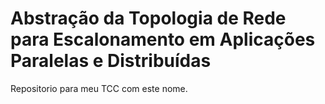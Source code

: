 # Abstração da Topologia de Rede para Escalonamento em Aplicações Paralelas e Distribuídas
Repositorio para meu TCC com este nome.

